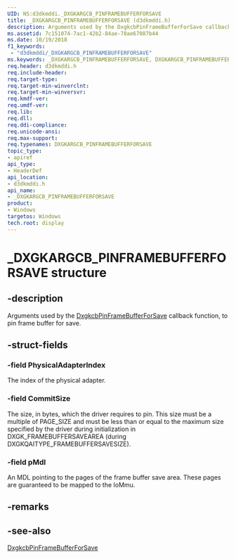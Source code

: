 ```yaml
---
UID: NS:d3dkmddi._DXGKARGCB_PINFRAMEBUFFERFORSAVE
title: _DXGKARGCB_PINFRAMEBUFFERFORSAVE (d3dkmddi.h)
description: Arguments used by the DxgkcbPinFrameBufferForSave callback function, to pin frame buffer for save.
ms.assetid: 7c151074-7ac1-42b2-84ae-78ae67087b44
ms.date: 10/19/2018
f1_keywords:
 - "d3dkmddi/_DXGKARGCB_PINFRAMEBUFFERFORSAVE"
ms.keywords: _DXGKARGCB_PINFRAMEBUFFERFORSAVE, DXGKARGCB_PINFRAMEBUFFERFORSAVE, *INOUT_PDXGKARGCB_PINFRAMEBUFFERFORSAVE
req.header: d3dkmddi.h
req.include-header:
req.target-type:
req.target-min-winverclnt:
req.target-min-winversvr:
req.kmdf-ver:
req.umdf-ver:
req.lib:
req.dll:
req.ddi-compliance:
req.unicode-ansi:
req.max-support:
req.typenames: DXGKARGCB_PINFRAMEBUFFERFORSAVE
topic_type:
- apiref
api_type:
- HeaderDef
api_location:
- d3dkmddi.h
api_name:
- _DXGKARGCB_PINFRAMEBUFFERFORSAVE
product: 
- Windows
targetos: Windows
tech.root: display
---
```


# _DXGKARGCB_PINFRAMEBUFFERFORSAVE structure

## -description

Arguments used by the [DxgkcbPinFrameBufferForSave](C:\drivers\wdk-ddi\wdk-ddi-src\content\d3dkmddi\nc-d3dkmddi-dxgkcb_pinframebufferforsave.md) callback function, to pin frame buffer for save.

## -struct-fields

### -field PhysicalAdapterIndex

The index of the physical adapter.

### -field CommitSize

The size, in bytes, which the driver requires to pin. This size must be a multiple of PAGE_SIZE and must be less than or equal to the maximum size specified by the driver during initialization in DXGK_FRAMEBUFFERSAVEAREA (during DXGKQAITYPE_FRAMEBUFFERSAVESIZE).

### -field pMdl

An MDL pointing to the pages of the frame buffer save area. These pages are guaranteed to be mapped to the IoMmu.

## -remarks

## -see-also

[DxgkcbPinFrameBufferForSave](C:\drivers\wdk-ddi\wdk-ddi-src\content\d3dkmddi\nc-d3dkmddi-dxgkcb_pinframebufferforsave.md)
